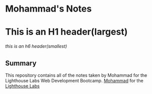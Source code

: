 # Mohammad's Notes

# This is an H1 header(largest)

###### this is an h6 header(smallest)

## Summary

This repository contains all of the notes taken by Mohammad for the Lighthouse Labs Web Development Bootcamp.
[Mohammad](https://github.com/shovon231/lighthouse-web-notes) for the [Lighthouse Labs](https://www.lighthouselabs.ca/)
